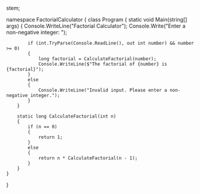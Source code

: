 stem;

namespace FactorialCalculator
{
    class Program
    {
        static void Main(string[] args)
        {
            Console.WriteLine("Factorial Calculator");
            Console.Write("Enter a non-negative integer: ");

            if (int.TryParse(Console.ReadLine(), out int number) && number >= 0)
            {
                long factorial = CalculateFactorial(number);
                Console.WriteLine($"The factorial of {number} is {factorial}");
            }
            else
            {
                Console.WriteLine("Invalid input. Please enter a non-negative integer.");
            }
        }

        static long CalculateFactorial(int n)
        {
            if (n == 0)
            {
                return 1;
            }
            else
            {
                return n * CalculateFactorial(n - 1);
            }
        }
    }
}

